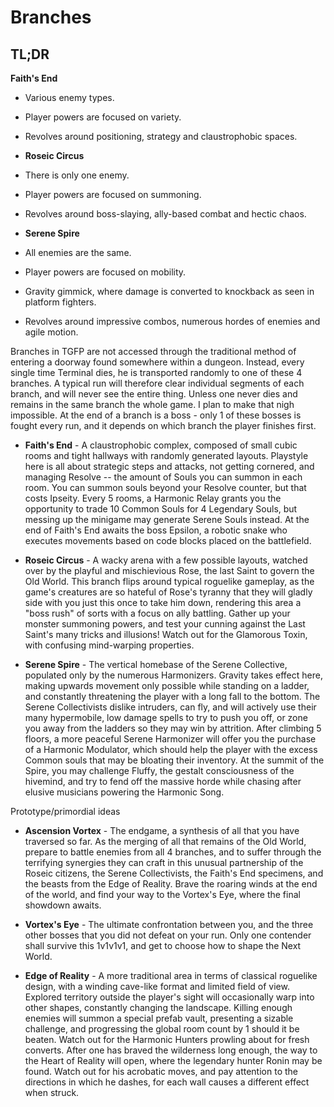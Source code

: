 # Branches

## TL;DR

**Faith's End**

* Various enemy types.
* Player powers are focused on variety.
* Revolves around positioning, strategy and claustrophobic spaces.

* **Roseic Circus**

* There is only one enemy.
* Player powers are focused on summoning.
* Revolves around boss-slaying, ally-based combat and hectic chaos.

* **Serene Spire**

* All enemies are the same.
* Player powers are focused on mobility.
* Gravity gimmick, where damage is converted to knockback as seen in platform fighters.
* Revolves around impressive combos, numerous hordes of enemies and agile motion.

Branches in TGFP are not accessed through the traditional method of entering a doorway found somewhere within a dungeon. Instead, every single time Terminal dies, he is transported randomly to one of these 4 branches. A typical run will therefore clear individual segments of each branch, and will never see the entire thing. Unless one never dies and remains in the same branch the whole game. I plan to make that nigh impossible. At the end of a branch is a boss - only 1 of these bosses is fought every run, and it depends on which branch the player finishes first.

* **Faith's End** - A claustrophobic complex, composed of small cubic rooms and tight hallways with randomly generated layouts. Playstyle here is all about strategic steps and attacks, not getting cornered, and managing Resolve -- the amount of Souls you can summon in each room. You can summon souls beyond your Resolve counter, but that costs Ipseity. Every 5 rooms, a Harmonic Relay grants you the opportunity to trade 10 Common Souls for 4 Legendary Souls, but messing up the minigame may generate Serene Souls instead. At the end of Faith's End awaits the boss Epsilon, a robotic snake who executes movements based on code blocks placed on the battlefield.

* **Roseic Circus** - A wacky arena with a few possible layouts, watched over by the playful and mischievious Rose, the last Saint to govern the Old World. This branch flips around typical roguelike gameplay, as the game's creatures are so hateful of Rose's tyranny that they will gladly side with you just this once to take him down, rendering this area a "boss rush" of sorts with a focus on ally battling. Gather up your monster summoning powers, and test your cunning against the Last Saint's many tricks and illusions! Watch out for the Glamorous Toxin, with confusing mind-warping properties.

* **Serene Spire** - The vertical homebase of the Serene Collective, populated only by the numerous Harmonizers. Gravity takes effect here, making upwards movement only possible while standing on a ladder, and constantly threatening the player with a long fall to the bottom. The Serene Collectivists dislike intruders, can fly, and will actively use their many hypermobile, low damage spells to try to push you off, or zone you away from the ladders so they may win by attrition. After climbing 5 floors, a more peaceful Serene Harmonizer will offer you the purchase of a Harmonic Modulator, which should help the player with the excess Common souls that may be bloating their inventory. At the summit of the Spire, you may challenge Fluffy, the gestalt consciousness of the hivemind, and try to fend off the massive horde while chasing after elusive musicians powering the Harmonic Song.

Prototype/primordial ideas

* **Ascension Vortex** - The endgame, a synthesis of all that you have traversed so far. As the merging of all that remains of the Old World, prepare to battle enemies from all 4 branches, and to suffer through the terrifying synergies they can craft in this unusual partnership of the Roseic citizens, the Serene Collectivists, the Faith's End specimens, and the beasts from the Edge of Reality. Brave the roaring winds at the end of the world, and find your way to the Vortex's Eye, where the final showdown awaits.

* **Vortex's Eye** - The ultimate confrontation between you, and the three other bosses that you did not defeat on your run. Only one contender shall survive this 1v1v1v1, and get to choose how to shape the Next World.

* **Edge of Reality** - A more traditional area in terms of classical roguelike design, with a winding cave-like format and limited field of view. Explored territory outside the player's sight will occasionally warp into other shapes, constantly changing the landscape. Killing enough enemies will summon a special prefab vault, presenting a sizable challenge, and progressing the global room count by 1 should it be beaten. Watch out for the Harmonic Hunters prowling about for fresh converts. After one has braved the wilderness long enough, the way to the Heart of Reality will open, where the legendary hunter Ronin may be found. Watch out for his acrobatic moves, and pay attention to the directions in which he dashes, for each wall causes a different effect when struck.